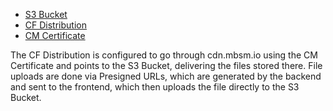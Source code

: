 - [S3 Bucket](https://s3.console.aws.amazon.com/s3/buckets/mbsm-prod?region=us-east-1&bucketType=general&tab=objects)
- [CF Distribution](https://us-east-1.console.aws.amazon.com/cloudfront/v4/home?region=us-east-1#/distributions/E7WGHKI1F2ZAJ)
- [CM Certificate](https://us-east-1.console.aws.amazon.com/acm/home?region=us-east-1#/certificates/be1e26c2-9a5e-4b25-a29c-c5fe1bdc4e68)

The CF Distribution is configured to go through cdn.mbsm.io using the CM Certificate and points to the S3 Bucket, delivering the files stored there.
File uploads are done via Presigned URLs, which are generated by the backend and sent to the frontend, which then uploads the file directly to the S3 Bucket.

